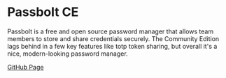# Passbolt CE

Passbolt is a free and open source password manager that allows team members to store and share credentials securely. The Community Edition lags behind in a few key features like totp token sharing, but overall it's a nice, modern-looking password manager.

[GitHub Page](https://github.com/passbolt)